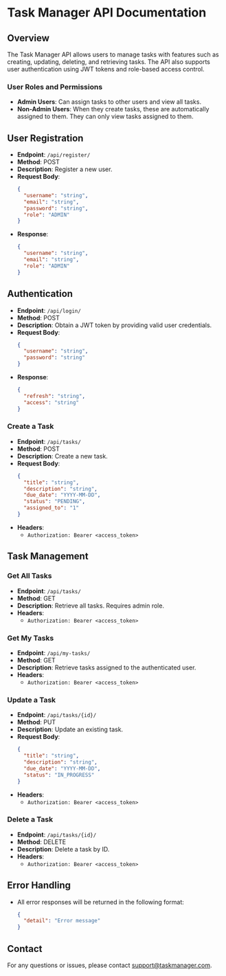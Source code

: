 # Task Manager API Documentation

## Overview
The Task Manager API allows users to manage tasks with features such as creating, updating, deleting, and retrieving tasks. The API also supports user authentication using JWT tokens and role-based access control.

### User Roles and Permissions
- **Admin Users**: Can assign tasks to other users and view all tasks.
- **Non-Admin Users**: When they create tasks, these are automatically assigned to them. They can only view tasks assigned to them.


## User Registration
- **Endpoint**: `/api/register/`
- **Method**: POST
- **Description**: Register a new user.
- **Request Body**:
  ```json
  {
    "username": "string",
    "email": "string",
    "password": "string",
    "role": "ADMIN"
  }
  ```
- **Response**:
  ```json
  {
    "username": "string",
    "email": "string",
    "role": "ADMIN"
  }
  ```


## Authentication
- **Endpoint**: `/api/login/`
- **Method**: POST
- **Description**: Obtain a JWT token by providing valid user credentials.
- **Request Body**:
  ```json
  {
    "username": "string",
    "password": "string"
  }
  ```
- **Response**:
  ```json
  {
    "refresh": "string",
    "access": "string"
  }
  ```


### Create a Task
- **Endpoint**: `/api/tasks/`
- **Method**: POST
- **Description**: Create a new task.
- **Request Body**:
  ```json
  {
    "title": "string",
    "description": "string",
    "due_date": "YYYY-MM-DD",
    "status": "PENDING",
    "assigned_to": "1"
  }
  ```
- **Headers**:
  - `Authorization: Bearer <access_token>`


## Task Management
### Get All Tasks
- **Endpoint**: `/api/tasks/`
- **Method**: GET
- **Description**: Retrieve all tasks. Requires admin role.
- **Headers**:
  - `Authorization: Bearer <access_token>`


### Get My Tasks
- **Endpoint**: `/api/my-tasks/`
- **Method**: GET
- **Description**: Retrieve tasks assigned to the authenticated user.
- **Headers**:
  - `Authorization: Bearer <access_token>`


### Update a Task
- **Endpoint**: `/api/tasks/{id}/`
- **Method**: PUT
- **Description**: Update an existing task.
- **Request Body**:
  ```json
  {
    "title": "string",
    "description": "string",
    "due_date": "YYYY-MM-DD",
    "status": "IN_PROGRESS"
  }
  ```
- **Headers**:
  - `Authorization: Bearer <access_token>`


### Delete a Task
- **Endpoint**: `/api/tasks/{id}/`
- **Method**: DELETE
- **Description**: Delete a task by ID.
- **Headers**:
  - `Authorization: Bearer <access_token>`


## Error Handling
- All error responses will be returned in the following format:
  ```json
  {
    "detail": "Error message"
  }
  ```


## Contact
For any questions or issues, please contact [support@taskmanager.com](mailto:support@taskmanager.com).
